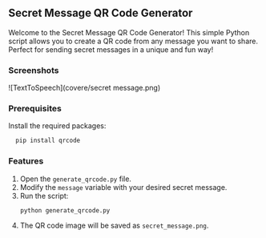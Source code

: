 
## Secret Message QR Code Generator

Welcome to the Secret Message QR Code Generator! This simple Python script allows you to create a QR code from any message you want to share. Perfect for sending secret messages in a unique and fun way!


### Screenshots

![TextToSpeech](covere/secret message.png)


### Prerequisites

Install the required packages:

```bash
  pip install qrcode
```

### Features

1. Open the `generate_qrcode.py` file.
2. Modify the `message` variable with your desired secret message.
3.  Run the script:
    ```sh
    python generate_qrcode.py
    ```
4. The QR code image will be saved as `secret_message.png`.
